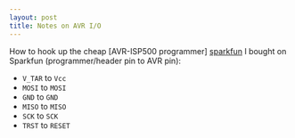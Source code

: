 ```yaml
---
layout: post
title: Notes on AVR I/O
---
```


How to hook up the cheap [AVR-ISP500 programmer] [sparkfun] I bought on
Sparkfun (programmer/header pin to AVR pin):

 *  `V_TAR` to `Vcc`
 *  `MOSI` to `MOSI`
 *  `GND` to `GND`
 *  `MISO` to `MISO`
 *  `SCK` to `SCK`
 *  `TRST` to `RESET`

[sparkfun]: http://www.sparkfun.com/commerce/product_info.php?products_id=8702
